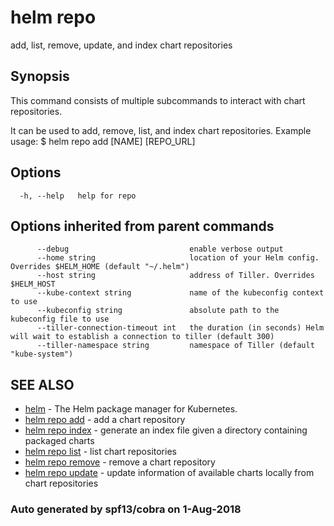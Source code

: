 # helm repo

add, list, remove, update, and index chart repositories

## Synopsis

This command consists of multiple subcommands to interact with chart repositories.

It can be used to add, remove, list, and index chart repositories. Example usage: $ helm repo add \[NAME\] \[REPO\_URL\]

## Options

```text
  -h, --help   help for repo
```

## Options inherited from parent commands

```text
      --debug                           enable verbose output
      --home string                     location of your Helm config. Overrides $HELM_HOME (default "~/.helm")
      --host string                     address of Tiller. Overrides $HELM_HOST
      --kube-context string             name of the kubeconfig context to use
      --kubeconfig string               absolute path to the kubeconfig file to use
      --tiller-connection-timeout int   the duration (in seconds) Helm will wait to establish a connection to tiller (default 300)
      --tiller-namespace string         namespace of Tiller (default "kube-system")
```

## SEE ALSO

* [helm](helm.md)     - The Helm package manager for Kubernetes.
* [helm repo add](helm_repo_add.md)     - add a chart repository
* [helm repo index](helm_repo_index.md)     - generate an index file given a directory containing packaged charts
* [helm repo list](helm_repo_list.md)     - list chart repositories
* [helm repo remove](helm_repo_remove.md)     - remove a chart repository
* [helm repo update](helm_repo_update.md)     - update information of available charts locally from chart repositories

### Auto generated by spf13/cobra on 1-Aug-2018

